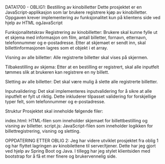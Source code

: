 DATA1700 - OBLIG1: Bestilling av kinobilletter
Dette prosjektet er en JavaScript-applikasjon som lar brukere registrere kjøp av kinobilletter. Oppgaven krever implementering av funksjonalitet kun på klientens side ved hjelp av HTML ogJavaScript

Funksjonalitetskrav
Registrering av kinobilletter: Brukere skal kunne fylle ut et skjema med informasjon om film, antall billetter, fornavn, etternavn, telefonnummer og e-postadresse. Etter at skjemaet er sendt inn, skal billettinformasjonen lagres som et objekt i et array.

Visning av alle billetter: Alle registrerte billetter skal vises på skjermen.

Tilbakestilling av skjema: Etter at en bestilling er registrert, skal alle inputfelt tømmes slik at brukeren kan registrere en ny billett.

Sletting av alle billetter: Det skal være mulig å slette alle registrerte billetter.

Inputvalidering: Det skal implementeres inputvalidering for å sikre at alle inputfelt er fylt ut riktig. Dette inkluderer tilpasset validering for forskjellige typer felt, som telefonnummer og e-postadresse.

Struktur
Prosjektet skal inneholde følgende filer:

index.html: HTML-filen som inneholder skjemaet for billettbestilling og visning av billetter.
script.js: JavaScript-filen som inneholder logikken for billettregistrering, visning og sletting.

OPPDATERING ETTER OBLIG 2: 
Jeg har videre utviklet prosjektet fra oblig 1 og har flyttet lagringen av kinobilettene til server/tjener. Dette har jeg gjort ved hjelp av Spring Boot og Java.
I tillegg har jeg stylet klientsiden med bootstrap for å få et mer finere og brukervennelig side.
